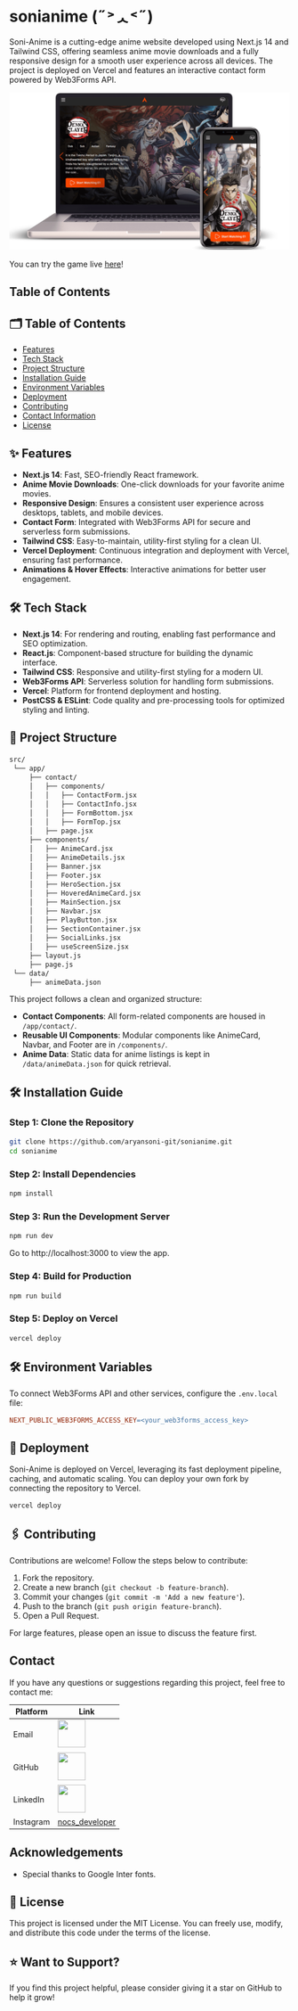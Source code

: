 # sonianime (˶˃ᆺ˂˶)

Soni-Anime is a cutting-edge anime website developed using Next.js 14 and Tailwind CSS, offering seamless anime movie downloads and a fully responsive design for a smooth user experience across all devices. The project is deployed on Vercel and features an interactive contact form powered by Web3Forms API.

![cover](/public/soni-anime-cover.png)

You can try the game live [here](https://aryansoni-git.github.io/sonianime/)!

## Table of Contents

## 🗂️ Table of Contents
- [Features](#-features)
- [Tech Stack](#-tech-stack)
- [Project Structure](#-project-structure)
- [Installation Guide](#️-installation-guide)
- [Environment Variables](#-environment-variables)
- [Deployment](#-deployment)
- [Contributing](#️-contributing)
- [Contact Information](#-contact)
- [License](#-license)

## ✨ Features
- **Next.js 14**: Fast, SEO-friendly React framework.
- **Anime Movie Downloads**: One-click downloads for your favorite anime movies.
- **Responsive Design**: Ensures a consistent user experience across desktops, tablets, and mobile devices.
- **Contact Form**: Integrated with Web3Forms API for secure and serverless form submissions.
- **Tailwind CSS**: Easy-to-maintain, utility-first styling for a clean UI.
- **Vercel Deployment**: Continuous integration and deployment with Vercel, ensuring fast performance.
- **Animations & Hover Effects**: Interactive animations for better user engagement.

## 🛠 Tech Stack
- **Next.js 14**: For rendering and routing, enabling fast performance and SEO optimization.
- **React.js**: Component-based structure for building the dynamic interface.
- **Tailwind CSS**: Responsive and utility-first styling for a modern UI.
- **Web3Forms API**: Serverless solution for handling form submissions.
- **Vercel**: Platform for frontend deployment and hosting.
- **PostCSS & ESLint**: Code quality and pre-processing tools for optimized styling and linting.

## 📁 Project Structure
```
src/
 └── app/
     ├── contact/
     │   ├── components/
     │   │   ├── ContactForm.jsx
     │   │   ├── ContactInfo.jsx
     │   │   ├── FormBottom.jsx
     │   │   ├── FormTop.jsx
     │   ├── page.jsx
     ├── components/
     │   ├── AnimeCard.jsx
     │   ├── AnimeDetails.jsx
     │   ├── Banner.jsx
     │   ├── Footer.jsx
     │   ├── HeroSection.jsx
     │   ├── HoveredAnimeCard.jsx
     │   ├── MainSection.jsx
     │   ├── Navbar.jsx
     │   ├── PlayButton.jsx
     │   ├── SectionContainer.jsx
     │   ├── SocialLinks.jsx
     │   ├── useScreenSize.jsx
     ├── layout.js
     ├── page.js
 └── data/
     ├── animeData.json
```

This project follows a clean and organized structure:

- **Contact Components**: All form-related components are housed in `/app/contact/`.
- **Reusable UI Components**: Modular components like AnimeCard, Navbar, and Footer are in `/components/`.
- **Anime Data**: Static data for anime listings is kept in `/data/animeData.json` for quick retrieval.

## 🛠️ Installation Guide

### Step 1: Clone the Repository
```bash
git clone https://github.com/aryansoni-git/sonianime.git
cd sonianime
```

### Step 2: Install Dependencies
```bash
npm install
```

### Step 3: Run the Development Server
```bash
npm run dev
```
Go to http://localhost:3000 to view the app.

### Step 4: Build for Production
```bash
npm run build
```

### Step 5: Deploy on Vercel
```bash
vercel deploy
```

## 🛠 Environment Variables
To connect Web3Forms API and other services, configure the `.env.local` file:

```makefile
NEXT_PUBLIC_WEB3FORMS_ACCESS_KEY=<your_web3forms_access_key>
```

## 🚀 Deployment
Soni-Anime is deployed on Vercel, leveraging its fast deployment pipeline, caching, and automatic scaling. You can deploy your own fork by connecting the repository to Vercel.

```bash
vercel deploy
```

## 🖇️ Contributing
Contributions are welcome! Follow the steps below to contribute:

1. Fork the repository.
2. Create a new branch (`git checkout -b feature-branch`).
3. Commit your changes (`git commit -m 'Add a new feature'`).
4. Push to the branch (`git push origin feature-branch`).
5. Open a Pull Request.

For large features, please open an issue to discuss the feature first.

## Contact

If you have any questions or suggestions regarding this project, feel free to contact me:

| Platform | Link |
| --- | --- |
| Email | [<img src="https://cdn.jsdelivr.net/gh/devicons/devicon@latest/icons/google/google-original.svg" width="50" height="50">](mailto:aryansoni.work@gmail.com) |
| GitHub | [<img src="https://cdn.jsdelivr.net/gh/devicons/devicon@latest/icons/github/github-original.svg" width="50" height="50">](https://github.com/aryansoni-git) |
| LinkedIn | [<img src="https://cdn.jsdelivr.net/gh/devicons/devicon@latest/icons/linkedin/linkedin-original.svg" width="50" height="50">](https://www.linkedin.com/in/aryansoni-work) |
| Instagram | [nocs_developer](https://www.instagram.com/nocs_developer/) |

## Acknowledgements
- Special thanks to Google Inter fonts.

## 📝 License
This project is licensed under the MIT License. You can freely use, modify, and distribute this code under the terms of the license.

## ⭐ Want to Support?
If you find this project helpful, please consider giving it a star on GitHub to help it grow!
